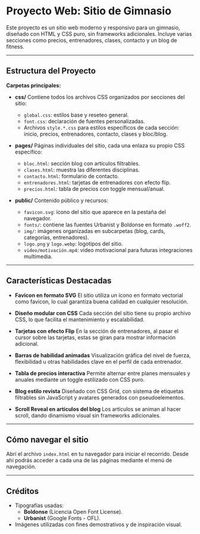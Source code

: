 # Proyecto Web: Sitio de Gimnasio

Este proyecto es un sitio web moderno y responsivo para un gimnasio, diseñado con HTML y CSS puro, sin frameworks adicionales. Incluye varias secciones como precios, entrenadores, clases, contacto y un blog de fitness.

---

## Estructura del Proyecto

**Carpetas principales:**

- **css/**
  Contiene todos los archivos CSS organizados por secciones del sitio:

  - `global.css`: estilos base y reseteo general.
  - `font.css`: declaración de fuentes personalizadas.
  - Archivos `style.*.css` para estilos específicos de cada sección: inicio, precios, entrenadores, contacto, clases y bloc/blog.

- **pages/**
  Páginas individuales del sitio, cada una enlaza su propio CSS específico:

  - `bloc.html`: sección blog con artículos filtrables.
  - `clases.html`: muestra las diferentes disciplinas.
  - `contacto.html`: formulario de contacto.
  - `entrenadores.html`: tarjetas de entrenadores con efecto flip.
  - `precios.html`: tabla de precios con toggle mensual/anual.

- **public/**
  Contenido público y recursos:
  - `favicon.svg`: ícono del sitio que aparece en la pestaña del navegador.
  - `fonts/`: contiene las fuentes Urbanist y Boldonse en formato `.woff2`.
  - `img/`: imágenes organizadas en subcarpetas (blog, cards, categorías, entrenadores).
  - `logo.png` y `logo.webp`: logotipos del sitio.
  - `video/motivación.mp4`: video motivacional para futuras integraciones multimedia.

---

## Características Destacadas

- **Favicon en formato SVG**
  El sitio utiliza un ícono en formato vectorial como favicon, lo cual garantiza buena calidad en cualquier resolución.

- **Diseño modular con CSS**
  Cada sección del sitio tiene su propio archivo CSS, lo que facilita el mantenimiento y escalabilidad.

- **Tarjetas con efecto Flip**
  En la sección de entrenadores, al pasar el cursor sobre las tarjetas, estas se giran para mostrar información adicional.

- **Barras de habilidad animadas**
  Visualización gráfica del nivel de fuerza, flexibilidad u otras habilidades clave en el perfil de cada entrenador.

- **Tabla de precios interactiva**
  Permite alternar entre planes mensuales y anuales mediante un toggle estilizado con CSS puro.

- **Blog estilo revista**
  Diseñado con CSS Grid, con sistema de etiquetas filtrables sin JavaScript y avatares generados con pseudoelementos.

- **Scroll Reveal en artículos del blog**
  Los artículos se animan al hacer scroll, dando dinamismo visual sin frameworks adicionales.

---

## Cómo navegar el sitio

Abrí el archivo `index.html` en tu navegador para iniciar el recorrido. Desde ahí podrás acceder a cada una de las páginas mediante el menú de navegación.

---

## Créditos

- Tipografías usadas:
  - **Boldonse** (Licencia Open Font License).
  - **Urbanist** (Google Fonts - OFL).
- Imágenes utilizadas con fines demostrativos y de inspiración visual.
